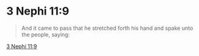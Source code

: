 # 3 Nephi 11:9

> And it came to pass that he stretched forth his hand and spake unto the people, saying:

[3 Nephi 11:9](https://www.churchofjesuschrist.org/study/scriptures/bofm/3-ne/11?lang=eng&id=p9#p9)


